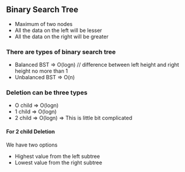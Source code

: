 ## Binary Search Tree

* Maximum of two nodes
* All the data on the left will be lesser
* All the data on the right will be greater


### There are types of binary search tree
* Balanced BST => O(logn) // difference between left height and right height no more than 1
* Unbalanced BST => O(n)


### Deletion can be three types
* O child => O(logn)
* 1 child => O(logn)
* 2 child => O(logn) => This is little bit complicated


#### For  2 child Deletion
We have two options
* Highest value from the left subtree
* Lowest value from the right subtree